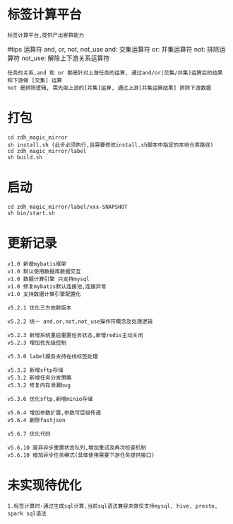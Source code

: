 # 标签计算平台
    标签计算平台,提供产出客群能力
    
#tips
    运算符 and, or, not, not_use
    and: 交集运算符
    or: 并集运算符
    not: 排除运算符
    not_use: 解除上下游关系运算符
    
    任务的关系,and 和 or 都是针对上游任务的运算, 通过and/or(交集/并集)运算后的结果 和下游做 [交集] 运算
    not 是排除逻辑, 需先取上游的[并集]运算, 通过上游[并集运算结果] 排除下游数据

# 打包
    cd zdh_magic_mirror
    sh install.sh (此步必须执行,且需要修改install.sh脚本中指定的本地仓库路径)
    cd zdh_magic_mirror/label
    sh build.sh

# 启动
    cd zdh_magic_mirror/label/xxx-SNAPSHOT
    sh bin/start.sh

# 更新记录
    v1.0 新增mybatis框架
    v1.0 默认使用数据库数据交互
    v1.0 数据计算引擎 只支持mysql
    v1.0 修复mybatis默认连接池,连接异常
    v1.0 支持数据计算引擎配置化
    
    v5.2.1 优化三方依赖版本
    
    v5.2.2 统一 and,or,not,not_use操作符概念及处理逻辑
    
    v5.2.3 新增系统重启重置任务状态,新增redis主动关闭
    v5.2.3 增加优先级控制
    
    v5.3.0 label服务支持在线标签处理
    
    v5.3.2 新增sftp存储
    v5.3.2 新增任务分发策略
    v5.3.2 修复内存泄漏bug
    
    v5.3.6 优化sftp,新增minio存储
    
    v5.6.4 增加参数扩展,参数可层级传递
    v5.6.4 删除fastjson
    
    v5.6.7 优化代码
    
    v5.6.10 废弃异步重置状态队列,增加重试及再次检查机制
    v5.6.10 增加异步任务模式(具体使用需要下游任务提供接口)
    
# 未实现待优化
    1.标签计算时-通过生成sql计算,当前sql语法兼容未做仅支持mysql, hive, presto, spark sql语法
